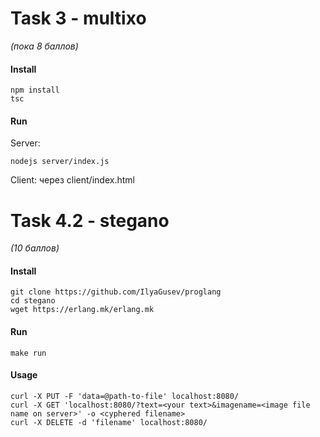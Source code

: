 # Task 3 - multixo #
*(пока 8 баллов)*

#### Install ####
```
npm install
tsc
```

#### Run ####
Server:
```
nodejs server/index.js
```

Client: через client/index.html

# Task 4.2 - stegano #
*(10 баллов)*

#### Install ####
```
git clone https://github.com/IlyaGusev/proglang
cd stegano
wget https://erlang.mk/erlang.mk
```
  
#### Run ####
```
make run
```

#### Usage ####
```
curl -X PUT -F 'data=@path-to-file' localhost:8080/
curl -X GET 'localhost:8080/?text=<your text>&imagename=<image file name on server>' -o <cyphered filename>
curl -X DELETE -d 'filename' localhost:8080/
```
